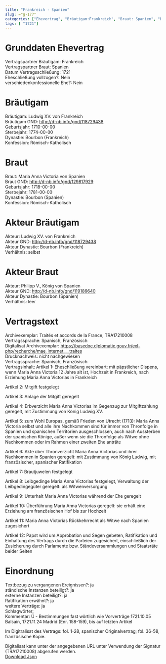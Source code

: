 ```yaml
---
title: "Frankreich - Spanien"
slug: ="g-177"
categories: ["Ehevertrag", "Bräutigam:Frankreich", "Braut: Spanien", "Eheschließung vollzogen?:Nein", "verschiedenkonfessionelle Ehe?:Nein", "Dynastie Bräutigam:Bourbon (Frankreich)", "Akteur Bräutigam:Ludwig XV. von Frankreich", "Akteur Braut:Philipp V., König von Spanien", "Textbezug?:ja", "Ständisch?:ja", "Ratifikation?:ja", "Sonstiges?:ja", "Bräutigam:Frankreich", "Braut: Spanien"]
tags: [ "1721"]
---
```

<!--more-->

# Grunddaten Ehevertrag

Vertragspartner Bräutigam: Frankreich<br>
Vertragspartner Braut: Spanien<br>
Datum Vertragsschließung: 1721<br>
Eheschließung vollzogen?: Nein<br>
verschiedenkonfessionelle Ehe?: Nein<br>
# Bräutigam

Bräutigam: Ludwig XV. von Frankreich<br>
Bräutigam GND: http://d-nb.info/gnd/118729438<br>
Geburtsjahr: 1710-00-00<br>
Sterbejahr: 1774-00-00<br>
Dynastie: Bourbon (Frankreich)<br>
Konfession: Römisch-Katholisch<br>
# Braut

Braut: Maria Anna Victoria von Spanien<br>
Braut GND: http://d-nb.info/gnd/129817929<br>
Geburtsjahr: 1718-00-00<br>
Sterbejahr: 1781-00-00<br>
Dynastie: Bourbon (Spanien)<br>
Konfession: Römisch-Katholisch<br>
# Akteur Bräutigam

Akteur: Ludwig XV. von Frankreich<br>
Akteur GND: http://d-nb.info/gnd/118729438<br>
Akteur Dynastie: Bourbon (Frankreich)<br>
Verhältnis: selbst<br>
# Akteur Braut

Akteur: Philipp V., König von Spanien<br>
Akteur GND: http://d-nb.info/gnd/119186640<br>
Akteur Dynastie: Bourbon (Spanien)<br>
Verhältnis: leer<br>
# Vertragstext

Archivexemplar: Traités et accords de la France, TRA17210008<br>
Vertragssprache: Spanisch, Französisch<br>
Digitalisat Archivexemplar: https://basedoc.diplomatie.gouv.fr/exl-php/recherche/mae_internet___traites<br>
Drucknachweis: nicht nachgewiesen<br>
Vertragssprache: Spanisch, Französisch<br>
Vertragsinhalt: Artikel 1: Eheschließung vereinbart: mit päpstlicher Dispens, wenn Maria Anna Victoria 12 Jahre alt ist, Hochzeit in Frankreich, nach Erziehung Maria Anna Victorias in Frankreich

Artikel 2: Mitgift festgelegt

Artikel 3: Anlage der Mitgift geregelt

Artikel 4: Erbverzicht Maria Anna Victorias im Gegenzug zur Mitgiftzahlung geregelt, mit Zustimmung von König Ludwig XV.

Artikel 5: zum Wohl Europas, gemäß Frieden von Utrecht (1713): Maria Anna Victoria selbst und alle ihre Nachkommen sind für immer von Thronfolge in Spanien und spanischen Territorien ausgeschlossen, auch nach Aussterben der spanischen Könige, außer wenn sie die Thronfolge als Witwe ohne Nachkommen oder im Rahmen einer zweiten Ehe anträte

Artikel 6: Akte über Thronverzicht Maria Anna Victorias und ihrer Nachkommen in Spanien geregelt: mit Zustimmung von König Ludwig, mit französischer, spanischer Ratifikation 

Artikel 7: Brautjuwelen festgelegt

Artikel 8: Leibgedinge Maria Anna Victorias festgelegt, Verwaltung der Leibgedingegüter geregelt: als Witwenversorgung

Artikel 9: Unterhalt Maria Anna Victorias während der Ehe geregelt

Artikel 10: Überführung Maria Anna Victorias geregelt: sie erhält eine Erziehung am französischen Hof bis zur Hochzeit

Artikel 11: Maria Anna Victorias Rückkehrrecht als Witwe nach Spanien zugesichert

Artikel 12: Papst wird um Approbation und Segen gebeten, Ratifikation und Einhaltung des Vertrags durch die Parteien zugesichert, einschließlich der Zusicherung durch Parlamente bzw. Ständeversammlungen und Staatsräte beider Seiten
<br>
# Einordnung

Textbezug zu vergangenen Ereignissen?: ja<br>
ständische Instanzen beteiligt?: ja<br>
externe Instanzen beteiligt?: ja<br>
Ratifikation erwähnt?: ja<br>
weitere Verträge: ja<br>
Schlagwörter: <br>
Kommentar: Ü - Bestimmungen fast wörtlich wie Vorverträge 1721.10.05 Balsain, 1721.11.24 Madrid (Enr. 158-159), bis auf letzten Artikel

Im Digitralisat des Vertrags: fol. 1-28, spanischer Originalvertrag; fol. 36-58, französische Kopie.

Digitalisat kann unter der angegebenen URL unter Verwendung der Signatur (TRA17210008) abgerufen werden.<br>
[Download Json](/vertraege/vertrag-177.json)